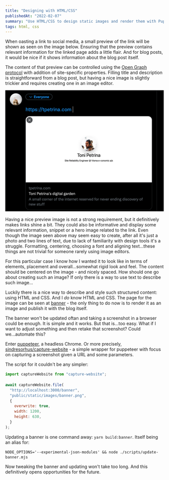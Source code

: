 ```yaml
---
title: "Designing with HTML/CSS"
publishedAt: "2022-02-07"
summary: "Use HTML/CSS to design static images and render them with Puppeteer"
tags: html, css
---
```


When oasting a link to social media, a small preview of the link will be shown as seen on the image below. Ensuring that the preview contains relevant information for the linked page adds a little flair. And for blog posts, it would be nice if it shows information about the blog post itself.

The content of that preview can be controlled using the [Open Graph protocol](https://ogp.me/) with addition of site-specific properties. Filling title and description is straightforward from a blog post, but having a nice image is slightly trickier and requires creating one in an image editor.

![A preview](2022-02-07-designing-with-html-css.png)

Having a nice preview image is not a strong requirement, but it definitively makes links shine a bit. They could also be informative and display some relevant information, snippet or a hero image related to the link. Even though the image seen above may seem easy to create, after all it's just a photo and two lines of text, due to lack of familiarity with design tools it's a struggle. Formatting, centering, choosing a font and aligning text...these things are not trivial for someone rarely using image editors.

For this particular case I know how I wanted it to look like in terms of elements, placement and overall...somewhat rigid look and feel. The content should be centered on the image - and nicely spaced. How should one go about creating such an image? If only there is a way to use text to describe such image...

Luckily there is a nice way to describe and style such structured content: using HTML and CSS. And I _do_ know HTML and CSS. The page for the image can be seen at [banner](/banner) - the only thing to do now is to render it as an image and publish it with the blog itself.

The banner won't be updated oftan and taking a screenshot in a browser could be enough. It is simple and it works. But that is...too easy. What if I want to adjust something and then retake that screenshot? Could we...automate this?

Enter [puppeteer](https://github.com/puppeteer/puppeteer), a headless Chrome. Or more precisely, [sindresorhus/capture-website](https://github.com/sindresorhus/capture-website) - a simple wrapper for puppeteer with focus on capturing a screenshot given a URL and some parameters.

The script for it couldn't be any simpler:

```javascript
import captureWebsite from "capture-website";

await captureWebsite.file(
  "http://localhost:3000/banner",
  "public/static/images/banner.png",
  {
    overwrite: true,
    width: 1200,
    height: 630,
  }
);
```

Updating a banner is one command away: `yarn build:banner`. Itself being an alias for:

```shell
NODE_OPTIONS='--experimental-json-modules' && node ./scripts/update-banner.mjs
```

Now tweaking the banner and updating won't take too long. And this definitively opens opportunities for the future.
